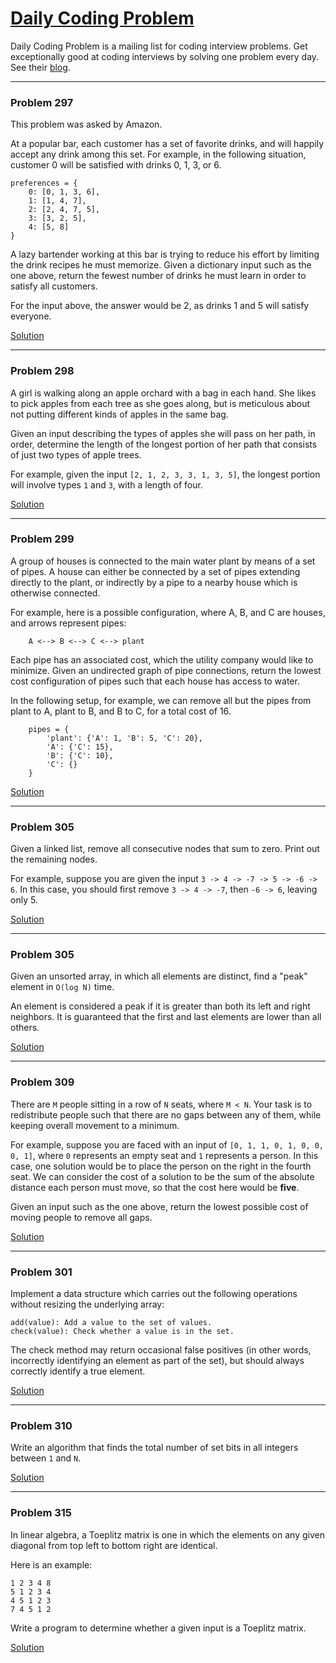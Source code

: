 
# [Daily Coding Problem](https://dailycodingproblem.com/)

Daily Coding Problem is a mailing list for coding interview problems. Get exceptionally good at coding interviews by solving one problem every day.
See their [blog](https://dailycodingproblem.com/blog).

---

### Problem 297

This problem was asked by Amazon.

At a popular bar, each customer has a set of favorite drinks, and will happily accept any drink among this set. For example, in the following situation, customer 0 will be satisfied with drinks 0, 1, 3, or 6.

    preferences = {
        0: [0, 1, 3, 6],
        1: [1, 4, 7],
        2: [2, 4, 7, 5],
        3: [3, 2, 5],
        4: [5, 8]
    }

A lazy bartender working at this bar is trying to reduce his effort by limiting the drink recipes he must memorize. Given a dictionary input such as the one above, return the fewest number of drinks he must learn in order to satisfy all customers.

For the input above, the answer would be 2, as drinks 1 and 5 will satisfy everyone.

[Solution](https://github.com/ivankozlovcodes/interview_practice/blob/master/daily_coding_problem/297/solution.py)

---

### Problem 298

A girl is walking along an apple orchard with a bag in each hand. She likes to pick apples from each tree as she goes along, but is meticulous about not putting different kinds of apples in the same bag.

Given an input describing the types of apples she will pass on her path, in order, determine the length of the longest portion of her path that consists of just two types of apple trees.

For example, given the input `[2, 1, 2, 3, 3, 1, 3, 5]`, the longest portion will involve types `1` and `3`, with a length of four.

[Solution](https://github.com/ivankozlovcodes/interview_practice/blob/master/daily_coding_problem/298/solution.py)

---

### Problem 299

A group of houses is connected to the main water plant by means of a set of pipes. A house can either be connected by a set of pipes extending directly to the plant, or indirectly by a pipe to a nearby house which is otherwise connected.

For example, here is a possible configuration, where A, B, and C are houses, and arrows represent pipes:

        A <--> B <--> C <--> plant

Each pipe has an associated cost, which the utility company would like to minimize. Given an undirected graph of pipe connections, return the lowest cost configuration of pipes such that each house has access to water.

In the following setup, for example, we can remove all but the pipes from plant to A, plant to B, and B to C, for a total cost of 16.

        pipes = {
            'plant': {'A': 1, 'B': 5, 'C': 20},
            'A': {'C': 15},
            'B': {'C': 10},
            'C': {}
        }

[Solution](https://github.com/ivankozlovcodes/interview_practice/blob/master/daily_coding_problem/299/solution.py)

---

### Problem 305

Given a linked list, remove all consecutive nodes that sum to zero. Print out the remaining nodes.

For example, suppose you are given the input `3 -> 4 -> -7 -> 5 -> -6 -> 6`. In this case, you should first remove `3 -> 4 -> -7`, then `-6 -> 6`, leaving only 5.

[Solution](https://github.com/ivankozlovcodes/interview_practice/blob/master/daily_coding_problem/305/solution.py)

---

### Problem 305

Given an unsorted array, in which all elements are distinct, find a "peak" element in `O(log N)` time.

An element is considered a peak if it is greater than both its left and right neighbors. It is guaranteed that the first and last elements are lower than all others.

[Solution](https://github.com/ivankozlovcodes/interview_practice/blob/master/daily_coding_problem/311/solution.py)

---

### Problem 309

There are `M` people sitting in a row of `N` seats, where `M < N`. Your task is to redistribute people such that there are no gaps between any of them, while keeping overall movement to a minimum.

For example, suppose you are faced with an input of `[0, 1, 1, 0, 1, 0, 0, 0, 1]`, where `0` represents an empty seat and `1` represents a person. In this case, one solution would be to place the person on the right in the fourth seat. We can consider the cost of a solution to be the sum of the absolute distance each person must move, so that the cost here would be **five**.

Given an input such as the one above, return the lowest possible cost of moving people to remove all gaps.

[Solution](https://github.com/ivankozlovcodes/interview_practice/blob/master/daily_coding_problem/309/solution.py)

---

### Problem 301

Implement a data structure which carries out the following operations without resizing the underlying array:

    add(value): Add a value to the set of values.
    check(value): Check whether a value is in the set.

The check method may return occasional false positives (in other words, incorrectly identifying an element as part of the set), but should always correctly identify a true element.

[Solution](https://github.com/ivankozlovcodes/interview_practice/blob/master/daily_coding_problem/301/solution.py)

---

### Problem 310

Write an algorithm that finds the total number of set bits in all integers between `1` and `N`.

[Solution](https://github.com/ivankozlovcodes/interview_practice/blob/master/daily_coding_problem/310/solution.py)

---

### Problem 315

In linear algebra, a Toeplitz matrix is one in which the elements on any given diagonal from top left to bottom right are identical.

Here is an example:
```
1 2 3 4 8
5 1 2 3 4
4 5 1 2 3
7 4 5 1 2
```
Write a program to determine whether a given input is a Toeplitz matrix.

[Solution](https://github.com/ivankozlovcodes/interview_practice/blob/master/daily_coding_problem/315/solution.py)
